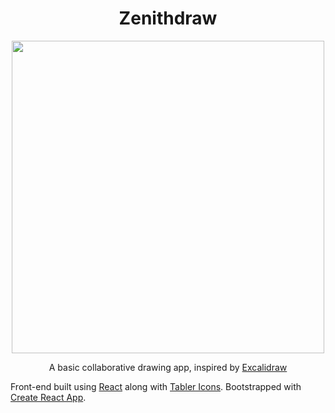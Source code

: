 <h1 align=center>Zenithdraw</h1>

<p align=center>
  <img src="https://github.com/chompaa/zenithdraw/assets/26204416/2148b5bc-4036-4e55-999a-8d537a781110" width=500>
</p>
<p align=center>
  A basic collaborative drawing app, inspired by <a href="https://github.com/excalidraw/excalidraw">Excalidraw</a>
</p>

Front-end built using [React](https://github.com/facebook/react) along with [Tabler Icons](https://github.com/tabler/tabler-icons).
Bootstrapped with [Create React App](https://github.com/facebook/create-react-app).
